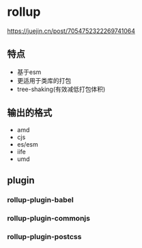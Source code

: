 # rollup
https://juejin.cn/post/7054752322269741064

## 特点
- 基于esm
- 更适用于类库的打包
- tree-shaking(有效减低打包体积)

## 输出的格式
- amd
- cjs
- es/esm
- iife
- umd



## plugin

### rollup-plugin-babel
### rollup-plugin-commonjs
### rollup-plugin-postcss